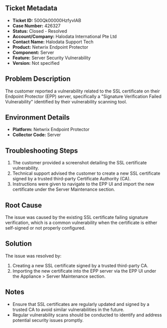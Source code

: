 ## Ticket Metadata
- **Ticket ID:** 500Qk00000HzfyvIAB
- **Case Number:** 426327
- **Status:** Closed - Resolved
- **Account/Company:** Halodata International Pte Ltd
- **Contact Name:** Halodata Support Tech
- **Product:** Netwrix Endpoint Protector
- **Component:** Server
- **Feature:** Server Security Vulnerability
- **Version:** Not specified

## Problem Description
The customer reported a vulnerability related to the SSL certificate on their Endpoint Protector (EPP) server, specifically a "Signature Verification Failed Vulnerability" identified by their vulnerability scanning tool.

## Environment Details
- **Platform:** Netwrix Endpoint Protector
- **Collector Code:** Server

## Troubleshooting Steps
1. The customer provided a screenshot detailing the SSL certificate vulnerability.
2. Technical support advised the customer to create a new SSL certificate signed by a trusted third-party Certificate Authority (CA).
3. Instructions were given to navigate to the EPP UI and import the new certificate under the Server Maintenance section.

## Root Cause
The issue was caused by the existing SSL certificate failing signature verification, which is a common vulnerability when the certificate is either self-signed or not properly configured.

## Solution
The issue was resolved by:
1. Creating a new SSL certificate signed by a trusted third-party CA.
2. Importing the new certificate into the EPP server via the EPP UI under the Appliance > Server Maintenance section.

## Notes
- Ensure that SSL certificates are regularly updated and signed by a trusted CA to avoid similar vulnerabilities in the future.
- Regular vulnerability scans should be conducted to identify and address potential security issues promptly.